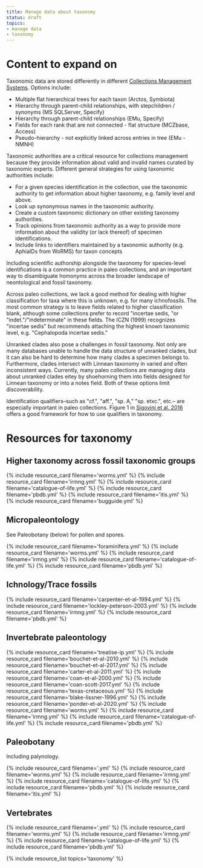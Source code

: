 ```yaml
---
title: Manage data about taxonomy
status: draft
topics:
- manage data
- taxonomy
---
```


# Content to expand on

Taxonomic data are stored differently in different [Collections Management Systems](). Options include:
- Multiple flat hierarchical trees for each taxon (Arctos, Symbiota)
- Hierarchy through parent-child relationships, with stepchildren / synonyms (MS SQLServer, Specify)
- Hierarchy through parent-child relationships (EMu, Specify)
- Fields for each rank that are not connected - flat structure (MCZbase, Access)
- Pseudo-hierarchy - not explicitly linked across entries in tree (EMu - NMNH)

Taxonomic authorities are a critical resource for collections management because they provide information about valid and invalid names curated by taxonomic experts. Different general strategies for using taxonomic authorities include:
- For a given species identification in the collection, use the taxonomic authority to get information about higher taxonomy, e.g. family level and above.
- Look up synonymous names in the taxonomic authority.
- Create a custom taxonomic dictionary on other existing taxonomy authorities.
- Track opinions from taxonomic authority as a way to provide more information about the validity (or lack thereof) of specimen identifications.
- Include links to identifiers maintained by a taxonomic authority (e.g. AphiaIDs from WoRMS) for taxon concepts

Including scientific authorship alongside the taxonomy for species-level identifications is a common practice in paleo collections, and an important way to disambiguate homonyms across the broader landscape of neontological and fossil taxonomy.

Across paleo collections, we lack a good method for dealing with higher classification for taxa where this is unknown, e.g. for many ichnofossils. The most common strategy is to leave fields related to higher classification blank, although some collections prefer to record "incertae sedis, "or "indet."/"indeterminate" in these fields. The ICZN (1999) recognizes "incertae sedis" but recommends attaching the highest known taxonomic level, e.g. "Cephalopoda incertae sedis." 

Unranked clades also pose a challenges in fossil taxonomy. Not only are many databases unable to handle the data structure of unranked clades, but it can also be hard to determine how many clades a specimen belongs to. Furthermore, clades intersect with Linnean taxonomy in varied and often inconsistent ways. Currently, many paleo collections are managing data about unranked clades eitey by shoehorning them into fields designed for Linnean taxonomy or into a notes field. Both of these options limit discoverability.

Identification qualifiers–such as "cf.", "aff.", "sp. A," "sp. etxc.", etc.– are especially important in paleo collections. Figure 1 in [Sigovini et al. 2016](../_data/resources/sigovini-et-al-2016.yml) offers a good framework for how to use qualifiers in taxonomy.

# Resources for taxonomy

## Higher taxonomy across fossil taxonomic groups

{% include resource_card filename='worms.yml' %}
{% include resource_card filename='irmng.yml' %}
{% include resource_card filename='catalogue-of-life.yml' %}
{% include resource_card filename='pbdb.yml' %}
{% include resource_card filename='itis.yml' %}
{% include resource_card filename='bugguide.yml' %}

## Micropaleontology
See Paleobotany (below) for pollen and spores.

{% include resource_card filename='foraminifera.yml' %}
{% include resource_card filename='worms.yml' %}
{% include resource_card filename='irmng.yml' %}
{% include resource_card filename='catalogue-of-life.yml' %}
{% include resource_card filename='pbdb.yml' %}

## Ichnology/Trace fossils

{% include resource_card filename='carpenter-et-al-1994.yml' %}
{% include resource_card filename='lockley-peterson-2003.yml' %}
{% include resource_card filename='irmng.yml' %}
{% include resource_card filename='pbdb.yml' %}

## Invertebrate paleontology

{% include resource_card filename='treatise-ip.yml' %}
{% include resource_card filename='bouchet-et-al-2010.yml' %}
{% include resource_card filename='bouchet-et-al-2017.yml' %}
{% include resource_card filename='carter-et-al-2011.yml' %}
{% include resource_card filename='coan-et-al-2000.yml' %}
{% include resource_card filename='coan-scott-2017.yml' %}
{% include resource_card filename='texas-cretaceous.yml' %}
{% include resource_card filename='blake-lissner-1996.yml' %}
{% include resource_card filename='ponder-et-al-2020.yml' %}
{% include resource_card filename='worms.yml' %}
{% include resource_card filename='irmng.yml' %}
{% include resource_card filename='catalogue-of-life.yml' %}
{% include resource_card filename='pbdb.yml' %}

## Paleobotany
Including palynology.

{% include resource_card filename='.yml' %}
{% include resource_card filename='worms.yml' %}
{% include resource_card filename='irmng.yml' %}
{% include resource_card filename='catalogue-of-life.yml' %}
{% include resource_card filename='pbdb.yml' %}
{% include resource_card filename='itis.yml' %}

## Vertebrates

{% include resource_card filename='.yml' %}
{% include resource_card filename='worms.yml' %}
{% include resource_card filename='irmng.yml' %}
{% include resource_card filename='catalogue-of-life.yml' %}
{% include resource_card filename='pbdb.yml' %}

{% include resource_list topics='taxonomy' %}

